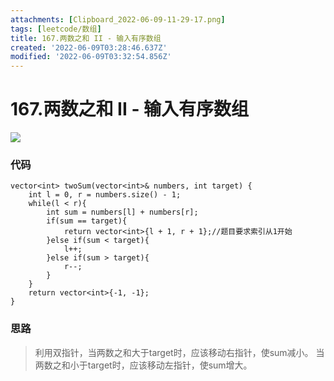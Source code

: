 ```yaml
---
attachments: [Clipboard_2022-06-09-11-29-17.png]
tags: [leetcode/数组]
title: 167.两数之和 II - 输入有序数组
created: '2022-06-09T03:28:46.637Z'
modified: '2022-06-09T03:32:54.856Z'
---
```


# 167.两数之和 II - 输入有序数组

![](@attachment/Clipboard_2022-06-09-11-29-17.png)

### 代码

    vector<int> twoSum(vector<int>& numbers, int target) {
        int l = 0, r = numbers.size() - 1;
        while(l < r){
            int sum = numbers[l] + numbers[r];
            if(sum == target){
                return vector<int>{l + 1, r + 1};//题目要求索引从1开始
            }else if(sum < target){
                l++;
            }else if(sum > target){
                r--;
            }
        }
        return vector<int>{-1, -1};
    }

### 思路
> 利用双指针，当两数之和大于target时，应该移动右指针，使sum减小。
当两数之和小于target时，应该移动左指针，使sum增大。
